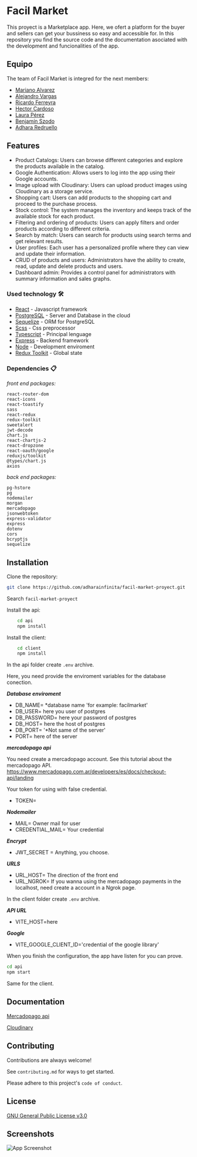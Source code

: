 # Facil Market

This proyect is a Marketplace app. Here, we ofert a platform for the buyer and sellers can get your bussiness so easy and accessible for. In this repository you find the source code and the documentation asociated with the development and funcionalities of the app.

## Equipo

The team of Facil Market is integred for the next members:

- [Mariano Alvarez](https://github.com/Cachilox)
- [Alejandro Vargas](https://github.com/dether)
- [Ricardo Ferreyra](https://github.com/glutix)
- [Hector Cardoso](https://github.com/Hector141)
- [Laura Pérez](https://github.com/LaucataPe)
- [Benjamín Szodo](https://github.com/BenjaminSzodo)
- [Adhara Redruello](https://github.com/adharainfinita)

## Features

- Product Catalogs: Users can browse different categories and explore the products available in the catalog.
- Google Authentication: Allows users to log into the app using their Google accounts.
- Image upload with Cloudinary: Users can upload product images using Cloudinary as a storage service.
- Shopping cart: Users can add products to the shopping cart and proceed to the purchase process.
- Stock control: The system manages the inventory and keeps track of the available stock for each product.
- Filtering and ordering of products: Users can apply filters and order products according to different criteria.
- Search by match: Users can search for products using search terms and get relevant results.
- User profiles: Each user has a personalized profile where they can view and update their information.
- CRUD of products and users: Administrators have the ability to create, read, update and delete products and users.
- Dashboard admin: Provides a control panel for administrators with summary information and sales graphs.

### Used technology 🛠️

- [React](https://reactjs.org/) - Javascript framework
- [PostgreSQL](https://www.postgresql.org/) - Server and Database in the cloud
- [Sequelize](https://sequelize.org/) - ORM for PostgreSQL
- [Scss](https://sass-lang.com/) - Css preprocessor
- [Typescript](https://www.typescriptlang.org/) - Principal lenguage
- [Express](https://expressjs.com/) - Backend framework
- [Node](https://nodejs.org/es) - Development enviroment
- [Redux Toolkit](https://redux-toolkit.js.org/) - Global state

### Dependencies 📋

_front end packages:_

```
react-router-dom
react-icons
react-toastify
sass
react-redux
redux-toolkit
sweetalert
jwt-decode
chart.js
react-chartjs-2
react-dropzone
react-oauth/google
reduxjs/toolkit
@types/chart.js
axios

```

_back end packages:_

```
pg-hstore
pg
nodemailer
morgan
mercadopago
jsonwebtoken
express-validator
express
dotenv
cors
bcryptjs
sequelize
```

## Installation

Clone the repository:

```bash
git clone https://github.com/adharainfinita/facil-market-proyect.git
```

Search `facil-market-proyect`

Install the api:

```bash
    cd api
    npm install

```

Install the client:

```bash
    cd client
    npm install

```

In the api folder create `.env` archive.

Here, you need provide the enviroment variables for the database conection.

**_Database enviroment_**

- DB_NAME= \*database name 'for example: facilmarket'
- DB_USER= here you user of postgres
- DB_PASSWORD= here your password of postgres
- DB_HOST= here the host of postgres
- DB_PORT= '\*Not same of the server'
- PORT= here of the server

**_mercadopago api_**

You need create a mercadopago account.
See this tutorial about the mercadopago API.
https://www.mercadopago.com.ar/developers/es/docs/checkout-api/landing

Your token for using with false credential.

- TOKEN=

**_Nodemailer_**

- MAIL= Owner mail for user
- CREDENTIAL_MAIL= Your credential

**_Encrypt_**

- JWT_SECRET = Anything, you choose.

**_URLS_**

- URL_HOST= The direction of the front end
- URL_NGROK= If you wanna using the mercadopago payments in the localhost, need create a account in a Ngrok page.

In the client folder create `.env` archive.

**_API URL_**

- VITE_HOST=here

**_Google_**

- VITE_GOOGLE_CLIENT_ID='credential of the google library'

When you finish the configuration, the app have listen for you can prove.

```bash
cd api
npm start
```

Same for the client.

## Documentation

[Mercadopago api](https://www.mercadopago.com.ar/developers/es/docs/checkout-api/landing)

[Cloudinary](https://cloudinary.com/)

## Contributing

Contributions are always welcome!

See `contributing.md` for ways to get started.

Please adhere to this project's `code of conduct`.

## License

[GNU General Public License v3.0](https://www.gnu.org/licenses/gpl-3.0.html)

## Screenshots

![App Screenshot](https://via.placeholder.com/468x300?text=App+Screenshot+Here)

